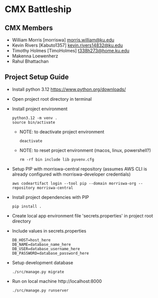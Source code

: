 # CMX Battleship

## CMX Members
- William Morris [morriswa] morris.william@ku.edu
- Kevin Rivers [Kabuto1357] kevin.rivers14832@ku.edu
- Timothy Holmes [TimoHolmes] t338h273@home.ku.edu
- Makenna Loewenherz
- Rahul Bhattachan

## Project Setup Guide
- Install python 3.12 https://www.python.org/downloads/
- Open project root directory in terminal
- Install project environment

      python3.12 -m venv .
      source bin/activate
    - NOTE: to deactivate project environment

          deactivate
    - NOTE: to reset project environment (macos, linux, powershell?)

          rm -rf bin include lib pyvenv.cfg
- Setup PIP with morriswa-central repository (assumes AWS CLI is already configured with morriswa-developer credentials)

      aws codeartifact login --tool pip --domain morriswa-org --repository morriswa-central
- Install project dependencies with PIP

      pip install .
- Create local app environment file 'secrets.properties' in project root directory
- Include values in secrets.properties

      DB_HOST=host_here
      DB_NAME=database_name_here
      DB_USER=database_username_here
      DB_PASSWORD=database_password_here

- Setup development database

      ./src/manage.py migrate
- Run on local machine http://localhost:8000
      
      ./src/manage.py runserver
